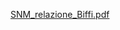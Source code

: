 [SNM_relazione_Biffi.pdf](https://github.com/user-attachments/files/17012126/SNM_relazione_Biffi.pdf)
